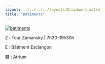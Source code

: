 ```yaml
---
layout: ../../../../layouts/Dropdowns.astro
title: "Bâtiments"
---
```

[![batiments](/assets/plans/batiments.png)](/assets/plans/batiments.png)

Z : Tour Zamansky | 7h30-19h30h  

E : Bâtiment Esclangon  

🟥 : Atrium
